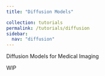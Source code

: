 ```yaml
---
title: "Diffusion Models"

collection: tutorials
permalink: /tutorials/diffusion
sidebar:
  nav: "diffusion"
---
```


Diffusion Models for Medical Imaging


WIP



